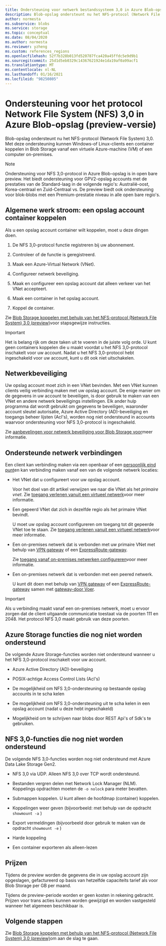 ```yaml
---
title: Ondersteuning voor netwerk bestandssysteem 3,0 in Azure Blob-opslag (preview) | Microsoft Docs
description: Blob-opslag ondersteunt nu het NFS-protocol (Network File System) 3,0. Met deze ondersteuning kunnen Windows-en Linux-clients een container koppelen in Blob Storage vanaf een virtuele Azure-machine (VM) of een computer die on-premises wordt uitgevoerd.
author: normesta
ms.subservice: blobs
ms.service: storage
ms.topic: conceptual
ms.date: 08/04/2020
ms.author: normesta
ms.reviewer: yzheng
ms.custom: references_regions
ms.openlocfilehash: 52f7b328b013fd520787fca420a45ffdc5e9d9b1
ms.sourcegitcommit: 25d1d5eb0329c14367621924e1da19af0a99acf1
ms.translationtype: MT
ms.contentlocale: nl-NL
ms.lasthandoff: 01/16/2021
ms.locfileid: "98250805"
---
```

# <a name="network-file-system-nfs-30-protocol-support-in-azure-blob-storage-preview"></a>Ondersteuning voor het protocol Network File System (NFS) 3,0 in Azure Blob-opslag (preview-versie)

Blob-opslag ondersteunt nu het NFS-protocol (Network File System) 3,0. Met deze ondersteuning kunnen Windows-of Linux-clients een container koppelen in Blob Storage vanaf een virtuele Azure-machine (VM) of een computer on-premises. 

> [!NOTE]
> Ondersteuning voor NFS 3,0-protocol in Azure Blob-opslag is in open bare preview. Het biedt ondersteuning voor GPV2-opslag accounts met de prestaties van de Standard-laag in de volgende regio's: Australië-oost, Korea-centraal en Zuid-Centraal vs. De preview biedt ook ondersteuning voor blok-blobs met een Premium-prestatie niveau in alle open bare regio's.

## <a name="general-workflow-mounting-a-storage-account-container"></a>Algemene werk stroom: een opslag account container koppelen

Als u een opslag account container wilt koppelen, moet u deze dingen doen.

1. De NFS 3,0-protocol functie registreren bij uw abonnement.

2. Controleer of de functie is geregistreerd.

3. Maak een Azure-Virtual Network (VNet).

4. Configureer netwerk beveiliging.

5. Maak en configureer een opslag account dat alleen verkeer van het VNet accepteert.

6. Maak een container in het opslag account.

7. Koppel de container.

Zie [Blob Storage koppelen met behulp van het NFS-protocol (Network File System) 3,0 (preview)](network-file-system-protocol-support-how-to.md)voor stapsgewijze instructies.

> [!IMPORTANT]
> Het is belang rijk om deze taken uit te voeren in de juiste volg orde. U kunt geen containers koppelen die u maakt voordat u het NFS 3,0-protocol inschakelt voor uw account. Nadat u het NFS 3,0-protocol hebt ingeschakeld voor uw account, kunt u dit ook niet uitschakelen.

## <a name="network-security"></a>Netwerkbeveiliging

Uw opslag account moet zich in een VNet bevinden. Met een VNet kunnen clients veilig verbinding maken met uw opslag account. De enige manier om de gegevens in uw account te beveiligen, is door gebruik te maken van een VNet en andere netwerk beveiligings instellingen. Elk ander hulp programma dat wordt gebruikt om gegevens te beveiligen, waaronder account sleutel autorisatie, Azure Active Directory (AD)-beveiliging en toegangs beheer lijsten (Acl's), worden nog niet ondersteund in accounts waarvoor ondersteuning voor NFS 3,0-protocol is ingeschakeld. 

Zie [aanbevelingen voor netwerk beveiliging voor Blob Storage voor](security-recommendations.md#networking)meer informatie.

## <a name="supported-network-connections"></a>Ondersteunde netwerk verbindingen

Een client kan verbinding maken via een openbaar of een [persoonlijk eind punt](../common/storage-private-endpoints.md)en kan verbinding maken vanaf een van de volgende netwerk locaties:

- Het VNet dat u configureert voor uw opslag account. 

  Voor het doel van dit artikel verwijzen we naar die VNet als het *primaire vnet*. Zie [toegang verlenen vanuit een virtueel netwerk](../common/storage-network-security.md#grant-access-from-a-virtual-network)voor meer informatie.

- Een gepeerd VNet dat zich in dezelfde regio als het primaire VNet bevindt.

  U moet uw opslag account configureren om toegang tot dit gepeerde VNet toe te staan. Zie [toegang verlenen vanuit een virtueel netwerk](../common/storage-network-security.md#grant-access-from-a-virtual-network)voor meer informatie.

- Een on-premises netwerk dat is verbonden met uw primaire VNet met behulp van [VPN gateway](../../vpn-gateway/vpn-gateway-about-vpngateways.md) of een [ExpressRoute-gateway](../../expressroute/expressroute-howto-add-gateway-portal-resource-manager.md). 

  Zie [toegang vanaf on-premises netwerken configureren](../common/storage-network-security.md#configuring-access-from-on-premises-networks)voor meer informatie.

- Een on-premises netwerk dat is verbonden met een peered netwerk.

  U kunt dit doen met behulp van [VPN gateway](../../vpn-gateway/vpn-gateway-about-vpngateways.md) of een [ExpressRoute-gateway](../../expressroute/expressroute-howto-add-gateway-portal-resource-manager.md) samen met [gateway-door Voer](/azure/architecture/reference-architectures/hybrid-networking/vnet-peering#gateway-transit). 

> [!IMPORTANT]
> Als u verbinding maakt vanaf een on-premises netwerk, moet u ervoor zorgen dat de client uitgaande communicatie toestaat via de poorten 111 en 2048. Het protocol NFS 3,0 maakt gebruik van deze poorten.

## <a name="azure-storage-features-not-yet-supported"></a>Azure Storage functies die nog niet worden ondersteund

De volgende Azure Storage-functies worden niet ondersteund wanneer u het NFS 3,0-protocol inschakelt voor uw account. 

- Azure Active Directory (AD)-beveiliging

- POSIX-achtige Access Control Lists (Acl's)

- De mogelijkheid om NFS 3,0-ondersteuning op bestaande opslag accounts in te scha kelen

- De mogelijkheid om NFS 3,0-ondersteuning uit te scha kelen in een opslag account (nadat u deze hebt ingeschakeld)

- Mogelijkheid om te schrijven naar blobs door REST Api's of Sdk's te gebruiken. 
  
## <a name="nfs-30-features-not-yet-supported"></a>NFS 3,0-functies die nog niet worden ondersteund

De volgende NFS 3,0-functies worden nog niet ondersteund met Azure Data Lake Storage Gen2.

- NFS 3,0 via UDP. Alleen NFS 3,0 over TCP wordt ondersteund.

- Bestanden vergren delen met Network Lock Manager (NLM). Koppelings opdrachten moeten de `-o nolock` para meter bevatten.

- Submappen koppelen. U kunt alleen de hoofdmap (container) koppelen.

- Koppelingen weer geven (bijvoorbeeld: met behulp van de opdracht `showmount -a` )

- Export vermeldingen (bijvoorbeeld door gebruik te maken van de opdracht `showmount -e` )

- Harde koppeling

- Een container exporteren als alleen-lezen

## <a name="pricing"></a>Prijzen

Tijdens de preview worden de gegevens die in uw opslag account zijn opgeslagen, gefactureerd op basis van hetzelfde capaciteits tarief als voor Blob Storage per GB per maand. 

Tijdens de preview-periode worden er geen kosten in rekening gebracht. Prijzen voor trans acties kunnen worden gewijzigd en worden vastgesteld wanneer het algemeen beschikbaar is.

## <a name="next-steps"></a>Volgende stappen

Zie [Blob Storage koppelen met behulp van het NFS-protocol (Network File System) 3,0 (preview)](network-file-system-protocol-support-how-to.md)om aan de slag te gaan.
